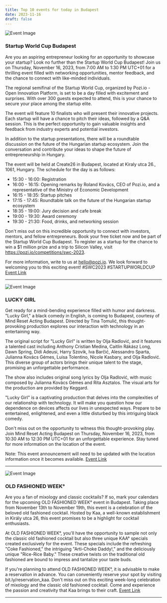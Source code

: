 ```yaml
---
title: Top 10 events for today in Budapest
date: 2023-11-16
draft: false
---
```


![Event Image](https://scontent.fbud3-1.fna.fbcdn.net/v/t39.30808-6/387859540_794073819384402_6253977702873633381_n.jpg?_nc_cat=102&ccb=1-7&_nc_sid=5f2048&_nc_ohc=tYPTsJWIV1IAX8y1TOo&_nc_ht=scontent.fbud3-1.fna&oh=00_AfAkDSHKFYXxuiWw2SOZfmMh-jcjVkEYY06KMwzK1Z539g&oe=655A8916)

 ### Startup World Cup Budapest

Are you an aspiring entrepreneur looking for an opportunity to showcase your startup? Look no further than the Startup World Cup Budapest! Join us on Thursday, November 16, 2023, from 7:00 AM to 1:30 PM UTC+01 for a thrilling event filled with networking opportunities, mentor feedback, and the chance to connect with like-minded individuals.

The regional semifinal of the Startup World Cup, organized by Pozi.io - Open Innovation Platform, is set to be a day filled with excitement and surprises. With over 300 guests expected to attend, this is your chance to secure your place among the startup elite.

The event will feature 10 finalists who will present their innovative projects. Each startup will have a chance to pitch their ideas, followed by a Q&A session. This is the perfect opportunity to gain valuable insights and feedback from industry experts and potential investors.

In addition to the startup presentations, there will be a roundtable discussion on the future of the Hungarian startup ecosystem. Join the conversation and contribute your ideas to shape the future of entrepreneurship in Hungary.

The event will be held at Create26 in Budapest, located at Kiraly utca 26., 1061, Hungary. The schedule for the day is as follows:

- 15:30 - 16:00: Registration
- 16:00 - 16:15: Opening remarks by Roland Kovács, CEO of Pozi.io, and a representative of the Ministry of Economic Development
- 16:15 - 18:35: Startup pitches
- 17:15 - 17:45: Roundtable talk on the future of the Hungarian startup ecosystem
- 18:35 - 19:00: Jury decision and cafe break
- 19:00 - 19:30: Award ceremony
- 19:30 - 21:30: Food, drinks, and networking session

Don't miss out on this incredible opportunity to connect with investors, mentors, and fellow entrepreneurs. Book your free ticket now and be part of the Startup World Cup Budapest. To register as a startup for the chance to win a $1 million prize and a trip to Silicon Valley, visit https://pozi.io/competitions/swc-2023.

For more information, write to us at hello@pozi.io. We look forward to welcoming you to this exciting event! #SWC2023 #STARTUPWORLDCUP
[Event Link](https://facebook.com/events/848915193353201)

---
![Event Image](https://scontent.fbud3-1.fna.fbcdn.net/v/t39.30808-6/398090786_836710021580229_8236367195362025745_n.jpg?stp=dst-jpg_s960x960&_nc_cat=109&ccb=1-7&_nc_sid=5f2048&_nc_ohc=4cRU0YLjm88AX8pkb-K&_nc_ht=scontent.fbud3-1.fna&oh=00_AfALMEE3rMAyjsTUYq4qX0kQ_jseou9IXSL8vvH1WDClLA&oe=655BB418)

 ### LUCKY GIRL

Get ready for a mind-bending experience filled with humor and darkness. "Lucky Girl," a black comedy in English, is coming to Budapest, courtesy of Mind Reset Acting Budapest. Directed by Tina Tomulić, this thought-provoking production explores our interaction with technology in an entertaining way.

The original script for "Lucky Girl" is written by Olja Radlović, and it features a talented cast including Anthony Cristian Medina, Caitlin Rákász Long, Dawn Spring, Didi Adeusi, Harry Szovik, Iva Barčić, Alessandro Sparta, Julianna Kovács Gémes, Luisa Tolentino, Nicole Kasbary, and Olja Radlović. This diverse group of actors brings their unique talent to the stage, promising an unforgettable performance.

The show also includes original song lyrics by Olja Radlović, with music composed by Julianna Kovács Gémes and Rita Asztalos. The visual arts for the production are provided by Keggard.

"Lucky Girl" is a captivating production that delves into the complexities of our relationship with technology. It will make you question how our dependence on devices affects our lives in unexpected ways. Prepare to be entertained, enlightened, and even a little disturbed by this intriguing black comedy.

Don't miss out on the opportunity to witness this thought-provoking play. Join Mind Reset Acting Budapest on Thursday, November 16, 2023, from 10:30 AM to 12:30 PM UTC+01 for an unforgettable experience. Stay tuned for more information on the location of the event.

Note: This event announcement will need to be updated with the location information once it becomes available.
[Event Link](https://facebook.com/events/675473844501350)

---
![Event Image](https://scontent.fbud3-1.fna.fbcdn.net/v/t39.30808-6/398493989_298507389683782_6048816803587032843_n.jpg?stp=dst-jpg_s960x960&_nc_cat=107&ccb=1-7&_nc_sid=5f2048&_nc_ohc=_s6jcCVOcq8AX8XhueA&_nc_ht=scontent.fbud3-1.fna&oh=00_AfAxXDw20aK-0_zZO0h5izyl6vje9OTRsual0vomy6NYfw&oe=655B5F8A)

 ### OLD FASHIONED WEEK°

Are you a fan of mixology and classic cocktails? If so, mark your calendars for the upcoming OLD FASHIONED WEEK° event in Budapest. Taking place from November 13th to November 19th, this event is a celebration of the beloved old fashioned cocktail. Hosted by Kaa, a well-known establishment in Király utca 26, this event promises to be a highlight for cocktail enthusiasts.

At OLD FASHIONED WEEK°, you'll have the opportunity to sample not only the classic old fashioned cocktail but also three unique KAA° specials created exclusively for the event. These specials include the refreshing "Coke Fashioned," the intriguing "Arti-Choke Daddy!," and the deliciously unique "Rice-Rice Baby." These creative twists on the traditional old fashioned are bound to impress and tantalize your taste buds.

If you're planning to attend OLD FASHIONED WEEK°, it is advisable to make a reservation in advance. You can conveniently reserve your spot by visiting bit.ly/reservation_kaa. Don't miss out on this exciting week-long celebration of mixology and the classic old fashioned cocktail. Come and experience the passion and creativity that Kaa brings to their craft.
[Event Link](https://facebook.com/events/279786244460660)

---
